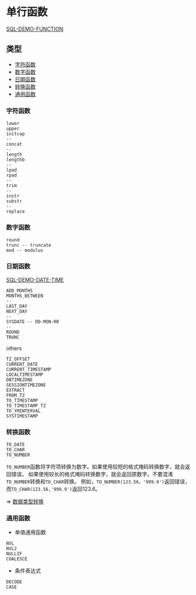 # 单行函数

[SQL-DEMO-FUNCTION](../../../scripts/dev/function/function.sql)


## 类型

- [字符函数](#字符函数)
- [数字函数](#数字函数)
- [日期函数](#日期函数)
- [转换函数](#转换函数)
- [通用函数](#通用函数)

### 字符函数

```oracle
lower
upper
initcap
--
concat
--
length
lengthb
--
lpad
rpad
--
trim
--
instr
substr
--
replace
```

### 数字函数

```oracle
round
trunc -- truncate
mod -- modulus
```


### 日期函数

[SQL-DEMO-DATE-TIME](../../../scripts/dev/function/func_date_time.sql)

```oracle
ADD_MONTHS
MONTHS_BETWEEN
--
LAST_DAY
NEXT_DAY
--
SYSDATE -- DD-MON-RR
--
ROUND
TRUNC
```

others
```oracle
TZ_OFFSET
CURRENT_DATE
CURRENT_TIMESTAMP
LOCALTIMESTAMP
DBTIMEZONE
SESSIONTIMEZONE
EXTRACT
FROM_TZ
TO_TIMESTAMP
TO_TIMESTAMP_TZ
TO_YMINTERVAL
SYSTIMESTAMP
```


### 转换函数

```oracle
TO_DATE
TO_CHAR
TO_NUMBER
```

`TO_NUMBER`函数将字符项转换为数字。如果使用较短的格式掩码转换数字，就会返回错误。
如果使用较长的格式掩码转换数字，就会返回原数字。不要混淆`TO_NUMBER`转换和`TO_CHAR`转换。
例如，`TO_NUMBER(123.56，'999.9')`返回错误，而`TO_CHAR(123.56,'999.9')`返回123.6。

=> [数据类型转换](../../data_structures/Data_Types.md)



### 通用函数

- 单值通用函数

```oracle
NVL
NVL2
NULLIF
COALESCE
```

- 条件表达式

```oracle
DECODE
CASE
```


